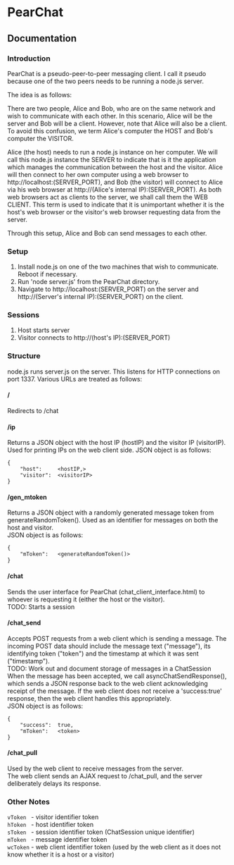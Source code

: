 # PearChat

## Documentation

### Introduction
PearChat is a pseudo-peer-to-peer messaging client. I call it pseudo because one
of the two peers needs to be running a node.js server. 

The idea is as follows:

There are two people, Alice and Bob, who are on the same network and wish to
communicate with each other. In this scenario, Alice will be the server and Bob
will be a client. However, note that Alice will also be a client. To avoid this
confusion, we term Alice's computer the HOST and Bob's computer the VISITOR.

Alice (the host) needs to run a node.js instance on her computer. We will call
this node.js instance the SERVER to indicate that is it the application which
manages the communication between the host and the visitor.
Alice will then connect	to her own computer using a web browser to
http://localhost:(SERVER_PORT), and Bob (the visitor) will connect to Alice via his web browser
at http://(Alice's internal IP):(SERVER_PORT). As both web browsers act as clients to the server,
we shall call them the WEB CLIENT. This term is used to indicate that it is
unimportant whether it is the host's web browser or the visitor's web browser
requesting data from the server.

Through this setup, Alice and Bob can send messages to each other. 



### Setup
1) Install node.js on one of the two machines that wish to communicate. Reboot if
necessary.
2) Run 'node server.js' from the PearChat directory.
3) Navigate to http://localhost:(SERVER_PORT) on the server and http://(Server's internal IP):(SERVER_PORT) on
the client.



### Sessions
1) Host starts server
2) Visitor connects to http://(host's IP):(SERVER_PORT)



### Structure

node.js runs server.js on the server. This listens for HTTP connections on port 1337.
Various URLs are treated as follows:

#### /
Redirects to /chat

#### /ip
Returns a JSON object with the host IP (hostIP) and the visitor IP (visitorIP).
Used for printing IPs on the web client side.
JSON object is as follows:

    {
        "host":		<hostIP,>
        "visitor":	<visitorIP>
    }

#### /gen_mtoken
Returns a JSON object with a randomly generated message token from generateRandomToken(). Used as an identifier for messages on both the host and visitor.  
JSON object is as follows:

    {
        "mToken":	<generateRandomToken()>
    }

#### /chat
Sends the user interface for PearChat (chat_client_interface.html) to whoever is requesting it (either the host or the visitor).  
TODO: Starts a session

#### /chat_send
Accepts POST requests from a web client which is sending a message. The incoming POST data should include the message text ("message"), its identifying token ("token") and the timestamp at which it was sent ("timestamp").  
TODO: Work out and document storage of messages in a ChatSession  
When the message has been accepted, we call asyncChatSendResponse(), which sends a JSON response back to the web client acknowledging receipt of the message. If the web client does not receive a 'success:true' response, then the web client handles this appropriately.  
JSON object is as follows:

    {
        "success":	true,
        "mToken":	<token>
    }

#### /chat_pull
Used by the web client to receive messages from the server.  
The web client sends an AJAX request to /chat_pull, and the server deliberately delays its response. 




### Other Notes
`vToken ` - visitor 	 identifier token  
`hToken ` - host	 	   identifier token  
`sToken ` - session 	 identifier token (ChatSession unique identifier)  
`mToken ` - message 	 identifier token  
`wcToken` - web client identifier token (used by the web client as it does not know whether it is a host or a visitor)  
